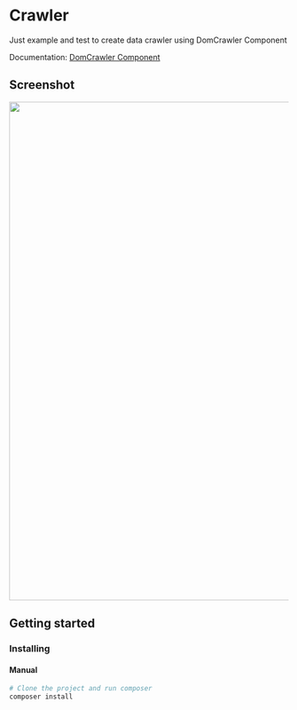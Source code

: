 
# Crawler
Just example and test to create data crawler using DomCrawler Component

Documentation: [DomCrawler Component](https://symfony.com/doc/current/components/dom_crawler.html)

## Screenshot
<p align="center">
  <img width="900" src="https://cdn.laravue.dev/screenshot.png">
</p>

## Getting started

### Installing
#### Manual

```bash
# Clone the project and run composer
composer install
